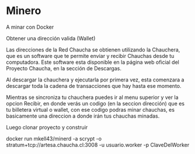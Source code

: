 # Minero
A minar con Docker

Obtener una dirección valida (Wallet)

Las direcciones de la Red Chaucha se obtienen utilizando la Chauchera, que es un software que te permite enviar y recibir Chauchas desde tu computadora. Este software esta disponible en la página web oficial del Proyecto Chaucha, en la sección de Descargas.

Al descargar la chauchera y ejecutarla por primera vez, esta comenzara a descargar toda la cadena de transacciones que hay hasta ese momento.

Mientras se sincroniza tu chauchera puedes ir al menu superior y ver la opcion Recibir, en donde verás un codigo (en la seccion dirección) que es tu billetera virtual o wallet, con ese codigo podras minar chauchas, es basicamente una direccion a donde irán tus chauchas minadas.


Luego clonar proyecto y construir 

docker run mkell43/minerd -a scrypt -o stratum+tcp://artesa.chaucha.cl:3008 -u usuario.worker -p ClaveDelWorker
